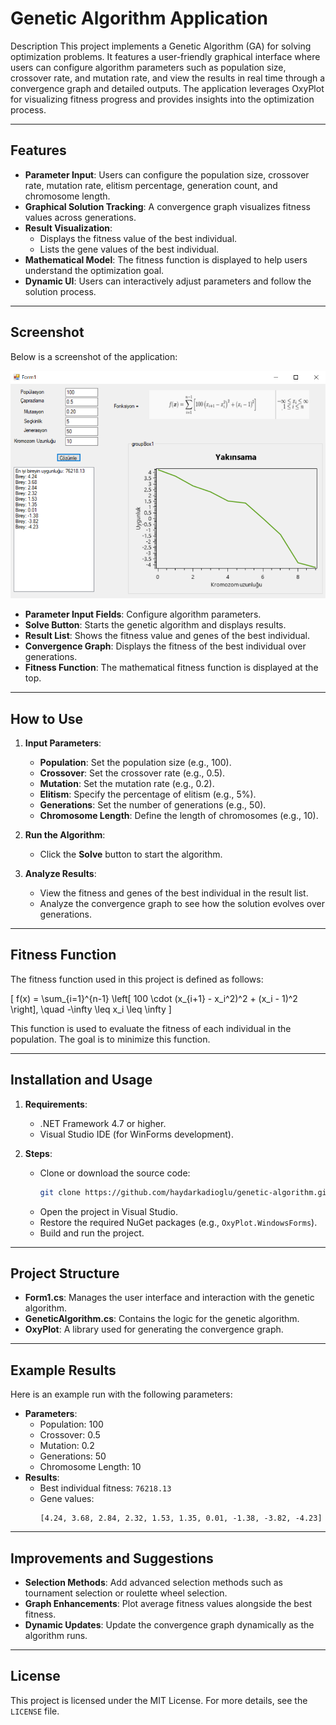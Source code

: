# Genetic Algorithm Application

Description
This project implements a Genetic Algorithm (GA) for solving optimization problems. It features a user-friendly graphical interface where users can configure algorithm parameters such as population size, crossover rate, and mutation rate, and view the results in real time through a convergence graph and detailed outputs. The application leverages OxyPlot for visualizing fitness progress and provides insights into the optimization process.


---

## Features

- **Parameter Input**: Users can configure the population size, crossover rate, mutation rate, elitism percentage, generation count, and chromosome length.
- **Graphical Solution Tracking**: A convergence graph visualizes fitness values across generations.
- **Result Visualization**:
  - Displays the fitness value of the best individual.
  - Lists the gene values of the best individual.
- **Mathematical Model**: The fitness function is displayed to help users understand the optimization goal.
- **Dynamic UI**: Users can interactively adjust parameters and follow the solution process.

---

## Screenshot

Below is a screenshot of the application:

![Application Screenshot](./images/screenshot-1.png)

- **Parameter Input Fields**: Configure algorithm parameters.
- **Solve Button**: Starts the genetic algorithm and displays results.
- **Result List**: Shows the fitness value and genes of the best individual.
- **Convergence Graph**: Displays the fitness of the best individual over generations.
- **Fitness Function**: The mathematical fitness function is displayed at the top.

---

## How to Use

1. **Input Parameters**:
   - **Population**: Set the population size (e.g., 100).
   - **Crossover**: Set the crossover rate (e.g., 0.5).
   - **Mutation**: Set the mutation rate (e.g., 0.2).
   - **Elitism**: Specify the percentage of elitism (e.g., 5%).
   - **Generations**: Set the number of generations (e.g., 50).
   - **Chromosome Length**: Define the length of chromosomes (e.g., 10).

2. **Run the Algorithm**:
   - Click the **Solve** button to start the algorithm.

3. **Analyze Results**:
   - View the fitness and genes of the best individual in the result list.
   - Analyze the convergence graph to see how the solution evolves over generations.

---

## Fitness Function

The fitness function used in this project is defined as follows:

\[
f(x) = \sum_{i=1}^{n-1} \left[ 100 \cdot (x_{i+1} - x_i^2)^2 + (x_i - 1)^2 \right], \quad -\infty \leq x_i \leq \infty
\]

This function is used to evaluate the fitness of each individual in the population. The goal is to minimize this function.

---

## Installation and Usage

1. **Requirements**:
   - .NET Framework 4.7 or higher.
   - Visual Studio IDE (for WinForms development).

2. **Steps**:
   - Clone or download the source code:
     ```bash
     git clone https://github.com/haydarkadioglu/genetic-algorithm.git
     ```
   - Open the project in Visual Studio.
   - Restore the required NuGet packages (e.g., `OxyPlot.WindowsForms`).
   - Build and run the project.

---

## Project Structure

- **Form1.cs**: Manages the user interface and interaction with the genetic algorithm.
- **GeneticAlgorithm.cs**: Contains the logic for the genetic algorithm.
- **OxyPlot**: A library used for generating the convergence graph.

---

## Example Results

Here is an example run with the following parameters:

- **Parameters**:
  - Population: 100
  - Crossover: 0.5
  - Mutation: 0.2
  - Generations: 50
  - Chromosome Length: 10
- **Results**:
  - Best individual fitness: `76218.13`
  - Gene values:
    ```
    [4.24, 3.68, 2.84, 2.32, 1.53, 1.35, 0.01, -1.38, -3.82, -4.23]
    ```

---

## Improvements and Suggestions

- **Selection Methods**: Add advanced selection methods such as tournament selection or roulette wheel selection.
- **Graph Enhancements**: Plot average fitness values alongside the best fitness.
- **Dynamic Updates**: Update the convergence graph dynamically as the algorithm runs.

---

## License

This project is licensed under the MIT License. For more details, see the `LICENSE` file.
